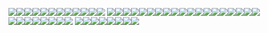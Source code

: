 

<p align="center">

<img src="https://camo.githubusercontent.com/ec2d1efd6eece11135e4f689fe758fd5f3074598bf9f0ddb9629f820b1fceb83/68747470733a2f2f36342e6d656469612e74756d626c722e636f6d2f33313532656134643462326166663264366139303535303765396264623766392f74756d626c725f707171683566694f746c317938756138646f395f3130302e67696676"/><img src="https://supplies.ju.mp/assets/images/gallery02/1c8c0df3_original.png?v=6a50b904"/><img src="https://supplies.ju.mp/assets/images/gallery02/98a4b6bd.jpg?v=6a50b904"/><img src="https://supplies.ju.mp/assets/images/gallery02/b63f2b6f.png?v=6a50b904"/><img src="https://supplies.ju.mp/assets/images/gallery09/7e0ae5ec.png?v=6a50b904"/><img src="https://supplies.ju.mp/assets/images/gallery01/f3f9924f.gif?v=6a50b904"/><img src="https://images-wixmp-ed30a86b8c4ca887773594c2.wixmp.com/f/0770f9ec-ed13-4241-a92d-b57b1228495c/d1w4gp9-79f4da3c-13ff-49b8-94b7-362e8b6f5884.png/v1/fill/w_99,h_56,strp/i_love_fennec_foxes_by_wishmasteralchemist_d1w4gp9-fullview.png?token=eyJ0eXAiOiJKV1QiLCJhbGciOiJIUzI1NiJ9.eyJzdWIiOiJ1cm46YXBwOjdlMGQxODg5ODIyNjQzNzNhNWYwZDQxNWVhMGQyNmUwIiwiaXNzIjoidXJuOmFwcDo3ZTBkMTg4OTgyMjY0MzczYTVmMGQ0MTVlYTBkMjZlMCIsIm9iaiI6W1t7ImhlaWdodCI6Ijw9NTYiLCJwYXRoIjoiXC9mXC8wNzcwZjllYy1lZDEzLTQyNDEtYTkyZC1iNTdiMTIyODQ5NWNcL2QxdzRncDktNzlmNGRhM2MtMTNmZi00OWI4LTk0YjctMzYyZThiNmY1ODg0LnBuZyIsIndpZHRoIjoiPD05OSJ9XV0sImF1ZCI6WyJ1cm46c2VydmljZTppbWFnZS5vcGVyYXRpb25zIl19.PEDWHMBv3UhXnjKbzvBoFd1GHmOZZbgjyxICKqi0Jto"/><img src="https://images-wixmp-ed30a86b8c4ca887773594c2.wixmp.com/f/818b742f-e7df-4ab6-93c7-78a03aa59645/d2zpjx8-7773677a-cb68-45a8-b62f-64d719e78233.gif?token=eyJ0eXAiOiJKV1QiLCJhbGciOiJIUzI1NiJ9.eyJzdWIiOiJ1cm46YXBwOjdlMGQxODg5ODIyNjQzNzNhNWYwZDQxNWVhMGQyNmUwIiwiaXNzIjoidXJuOmFwcDo3ZTBkMTg4OTgyMjY0MzczYTVmMGQ0MTVlYTBkMjZlMCIsIm9iaiI6W1t7InBhdGgiOiJcL2ZcLzgxOGI3NDJmLWU3ZGYtNGFiNi05M2M3LTc4YTAzYWE1OTY0NVwvZDJ6cGp4OC03NzczNjc3YS1jYjY4LTQ1YTgtYjYyZi02NGQ3MTllNzgyMzMuZ2lmIn1dXSwiYXVkIjpbInVybjpzZXJ2aWNlOmZpbGUuZG93bmxvYWQiXX0.hQbKLs91jHmPakXWkC3QCX7aXJgcA4TOb8Du4L4k6HA"/><img src="https://cdn.discordapp.com/attachments/1093164633906479155/1095773651145605220/TERRIBLE.gif"/><img src="https://cdn.discordapp.com/attachments/1068679731962204200/1069043391117152266/nightstamp.gif"/><img src="https://images-wixmp-ed30a86b8c4ca887773594c2.wixmp.com/f/9865a25b-3dcf-4076-ad61-b1e7a6a31980/dacgl5l-3be8cb48-bfb7-4cc4-b6dd-434473c7912a.gif?token=eyJ0eXAiOiJKV1QiLCJhbGciOiJIUzI1NiJ9.eyJzdWIiOiJ1cm46YXBwOjdlMGQxODg5ODIyNjQzNzNhNWYwZDQxNWVhMGQyNmUwIiwiaXNzIjoidXJuOmFwcDo3ZTBkMTg4OTgyMjY0MzczYTVmMGQ0MTVlYTBkMjZlMCIsIm9iaiI6W1t7InBhdGgiOiJcL2ZcLzk4NjVhMjViLTNkY2YtNDA3Ni1hZDYxLWIxZTdhNmEzMTk4MFwvZGFjZ2w1bC0zYmU4Y2I0OC1iZmI3LTRjYzQtYjZkZC00MzQ0NzNjNzkxMmEuZ2lmIn1dXSwiYXVkIjpbInVybjpzZXJ2aWNlOmZpbGUuZG93bmxvYWQiXX0.0Qg4Wh9zHLtSK5p2DtwK3LSC4hWnAhMB7OUjmYoQo-8"/><img src="https://images-wixmp-ed30a86b8c4ca887773594c2.wixmp.com/f/f4b0b83b-48d9-4aca-a44a-315a53f27f07/d9ro0xw-de9f0093-d5fa-4923-9c6e-af8f170b10c7.png/v1/fill/w_99,h_56,strp/star_tree_by_catstam_d9ro0xw-fullview.png?token=eyJ0eXAiOiJKV1QiLCJhbGciOiJIUzI1NiJ9.eyJzdWIiOiJ1cm46YXBwOjdlMGQxODg5ODIyNjQzNzNhNWYwZDQxNWVhMGQyNmUwIiwiaXNzIjoidXJuOmFwcDo3ZTBkMTg4OTgyMjY0MzczYTVmMGQ0MTVlYTBkMjZlMCIsIm9iaiI6W1t7ImhlaWdodCI6Ijw9NTYiLCJwYXRoIjoiXC9mXC9mNGIwYjgzYi00OGQ5LTRhY2EtYTQ0YS0zMTVhNTNmMjdmMDdcL2Q5cm8weHctZGU5ZjAwOTMtZDVmYS00OTIzLTljNmUtYWY4ZjE3MGIxMGM3LnBuZyIsIndpZHRoIjoiPD05OSJ9XV0sImF1ZCI6WyJ1cm46c2VydmljZTppbWFnZS5vcGVyYXRpb25zIl19.V84nioSkzSgxNYzOhSXfU7mVDBtSdyUWiTHmuYUI5-U"/> <img src="https://y2k.neocities.org/stamps2/54b3a495-507e-44b6-846d-afeb6585296b.gif"/><img src="https://64.media.tumblr.com/0eebeafa8c0e74867b82ee81e4af2691/8233a114c30a66c3-19/s100x200/418c0992e06c50530ece4aad262b622e2fa98fbd.pnj"/><img src="https://images-wixmp-ed30a86b8c4ca887773594c2.wixmp.com/f/15ff2f58-6600-411e-8620-956d4320c4e0/day7r6j-f52ac556-a970-448e-a848-1064f4e477ab.png/v1/fill/w_99,h_56,strp/undertale_by_glittersludge_day7r6j-fullview.png?token=eyJ0eXAiOiJKV1QiLCJhbGciOiJIUzI1NiJ9.eyJzdWIiOiJ1cm46YXBwOjdlMGQxODg5ODIyNjQzNzNhNWYwZDQxNWVhMGQyNmUwIiwiaXNzIjoidXJuOmFwcDo3ZTBkMTg4OTgyMjY0MzczYTVmMGQ0MTVlYTBkMjZlMCIsIm9iaiI6W1t7ImhlaWdodCI6Ijw9NTYiLCJwYXRoIjoiXC9mXC8xNWZmMmY1OC02NjAwLTQxMWUtODYyMC05NTZkNDMyMGM0ZTBcL2RheTdyNmotZjUyYWM1NTYtYTk3MC00NDhlLWE4NDgtMTA2NGY0ZTQ3N2FiLnBuZyIsIndpZHRoIjoiPD05OSJ9XV0sImF1ZCI6WyJ1cm46c2VydmljZTppbWFnZS5vcGVyYXRpb25zIl19.QvtO1DHe0ZOsph_h79NWp8bbVge9Q__5QlePRNY6MGs"/><img src="https://images-wixmp-ed30a86b8c4ca887773594c2.wixmp.com/f/e6307b07-a649-445c-832f-b64b1a673673/dcd22za-49bc9754-81df-40c8-96fd-6b9525142063.png?token=eyJ0eXAiOiJKV1QiLCJhbGciOiJIUzI1NiJ9.eyJzdWIiOiJ1cm46YXBwOjdlMGQxODg5ODIyNjQzNzNhNWYwZDQxNWVhMGQyNmUwIiwiaXNzIjoidXJuOmFwcDo3ZTBkMTg4OTgyMjY0MzczYTVmMGQ0MTVlYTBkMjZlMCIsIm9iaiI6W1t7InBhdGgiOiJcL2ZcL2U2MzA3YjA3LWE2NDktNDQ1Yy04MzJmLWI2NGIxYTY3MzY3M1wvZGNkMjJ6YS00OWJjOTc1NC04MWRmLTQwYzgtOTZmZC02Yjk1MjUxNDIwNjMucG5nIn1dXSwiYXVkIjpbInVybjpzZXJ2aWNlOmZpbGUuZG93bmxvYWQiXX0.Dej_fjDcP4-p-F3H9Vu2yewGhHxUXnNnikLgqHXgrQc"/><img src="https://images-wixmp-ed30a86b8c4ca887773594c2.wixmp.com/f/050c3e0c-1f5d-4f41-9c4b-a28246506d9d/dcamks2-80f4ef0d-9157-4161-a8c2-264069c88ad0.png?token=eyJ0eXAiOiJKV1QiLCJhbGciOiJIUzI1NiJ9.eyJzdWIiOiJ1cm46YXBwOjdlMGQxODg5ODIyNjQzNzNhNWYwZDQxNWVhMGQyNmUwIiwiaXNzIjoidXJuOmFwcDo3ZTBkMTg4OTgyMjY0MzczYTVmMGQ0MTVlYTBkMjZlMCIsIm9iaiI6W1t7InBhdGgiOiJcL2ZcLzA1MGMzZTBjLTFmNWQtNGY0MS05YzRiLWEyODI0NjUwNmQ5ZFwvZGNhbWtzMi04MGY0ZWYwZC05MTU3LTQxNjEtYThjMi0yNjQwNjljODhhZDAucG5nIn1dXSwiYXVkIjpbInVybjpzZXJ2aWNlOmZpbGUuZG93bmxvYWQiXX0.T8xUZJrcDJnn2c7EMTCv2GGxELflTPm3KzSChfHD49M"/><img src="https://images-wixmp-ed30a86b8c4ca887773594c2.wixmp.com/f/6d9a176e-8e2a-41cb-8792-4ce3a0e00431/ddmbo7x-c2778ebe-e84d-4d32-8ce0-0182f11e91ce.png/v1/fill/w_99,h_57,q_80,strp/haida_x_retsuko_stamp_by_shizukanamono_ddmbo7x-fullview.jpg?token=eyJ0eXAiOiJKV1QiLCJhbGciOiJIUzI1NiJ9.eyJzdWIiOiJ1cm46YXBwOjdlMGQxODg5ODIyNjQzNzNhNWYwZDQxNWVhMGQyNmUwIiwiaXNzIjoidXJuOmFwcDo3ZTBkMTg4OTgyMjY0MzczYTVmMGQ0MTVlYTBkMjZlMCIsIm9iaiI6W1t7ImhlaWdodCI6Ijw9NTciLCJwYXRoIjoiXC9mXC82ZDlhMTc2ZS04ZTJhLTQxY2ItODc5Mi00Y2UzYTBlMDA0MzFcL2RkbWJvN3gtYzI3NzhlYmUtZTg0ZC00ZDMyLThjZTAtMDE4MmYxMWU5MWNlLnBuZyIsIndpZHRoIjoiPD05OSJ9XV0sImF1ZCI6WyJ1cm46c2VydmljZTppbWFnZS5vcGVyYXRpb25zIl19.fjAc5xgHdj3tWwTwKEdLXDmfoRvsRPjcU9Fy17jqfzo"/><img src="https://images-wixmp-ed30a86b8c4ca887773594c2.wixmp.com/f/b06f71bd-30cd-48be-94f4-47554031fd70/dcalmkw-6de4af46-c964-4714-bd88-bc47a3ffb8af.gif?token=eyJ0eXAiOiJKV1QiLCJhbGciOiJIUzI1NiJ9.eyJzdWIiOiJ1cm46YXBwOjdlMGQxODg5ODIyNjQzNzNhNWYwZDQxNWVhMGQyNmUwIiwiaXNzIjoidXJuOmFwcDo3ZTBkMTg4OTgyMjY0MzczYTVmMGQ0MTVlYTBkMjZlMCIsIm9iaiI6W1t7InBhdGgiOiJcL2ZcL2IwNmY3MWJkLTMwY2QtNDhiZS05NGY0LTQ3NTU0MDMxZmQ3MFwvZGNhbG1rdy02ZGU0YWY0Ni1jOTY0LTQ3MTQtYmQ4OC1iYzQ3YTNmZmI4YWYuZ2lmIn1dXSwiYXVkIjpbInVybjpzZXJ2aWNlOmZpbGUuZG93bmxvYWQiXX0.ExqquImyLPFhxJy-BCfmG4z6pX8E3VFJN7soKpyE5Vk"/><img src="https://images-wixmp-ed30a86b8c4ca887773594c2.wixmp.com/f/b06f71bd-30cd-48be-94f4-47554031fd70/dcanx22-1fb589f6-703d-487b-b4c9-30bedede7afa.gif? token=eyJ0eXAiOiJKV1QiLCJhbGciOiJIUzI1NiJ9.eyJzdWIiOiJ1cm46YXBwOjdlMGQxODg5ODIyNjQzNzNhNWYwZDQxNWVhMGQyNmUwIiwiaXNzIjoidXJuOmFwcDo3ZTBkMTg4OTgyMjY0MzczYTVmMGQ0MTVlYTBkMjZlMCIsIm9iaiI6W1t7InBhdGgiOiJcL2ZcL2IwNmY3MWJkLTMwY2QtNDhiZS05NGY0LTQ3NTU0MDMxZmQ3MFwvZGNhbngyMi0xZmI1ODlmNi03MDNkLTQ4N2ItYjRjOS0zMGJlZGVkZTdhZmEuZ2lmIn1dXSwiYXVkIjpbInVybjpzZXJ2aWNlOmZpbGUuZG93bmxvYWQiXX0.Po01K1Z5sirY2D392cs11SqX12GJOnwepHorbQtWNes"/><img src="https://cdn.discordapp.com/attachments/1068679731962204200/1069649112682725448/bae2bd1b.gif"/><img src="https://cdn.discordapp.com/attachments/1068679731962204200/1069649780046839899/d1o5i3a-2b65aac9-8a30-4bca-98cf-d97aac3ce0e5.png"/><img src="https://images-wixmp-ed30a86b8c4ca887773594c2.wixmp.com/f/8c0f7b83-293b-4090-b06e-f37843e464a8/d2cus4s-bfd9bf69-8bd5-4dd8-9a36-0f78c813bf0c.png/v1/fill/w_101,h_57,strp/jesus_stamp_by_supersonicgirl79135_d2cus4s-fullview.png?token=eyJ0eXAiOiJKV1QiLCJhbGciOiJIUzI1NiJ9.eyJzdWIiOiJ1cm46YXBwOjdlMGQxODg5ODIyNjQzNzNhNWYwZDQxNWVhMGQyNmUwIiwiaXNzIjoidXJuOmFwcDo3ZTBkMTg4OTgyMjY0MzczYTVmMGQ0MTVlYTBkMjZlMCIsIm9iaiI6W1t7ImhlaWdodCI6Ijw9NTciLCJwYXRoIjoiXC9mXC84YzBmN2I4My0yOTNiLTQwOTAtYjA2ZS1mMzc4NDNlNDY0YThcL2QyY3VzNHMtYmZkOWJmNjktOGJkNS00ZGQ4LTlhMzYtMGY3OGM4MTNiZjBjLnBuZyIsIndpZHRoIjoiPD0xMDEifV1dLCJhdWQiOlsidXJuOnNlcnZpY2U6aW1hZ2Uub3BlcmF0aW9ucyJdfQ.c9y6N5eXWKTOsjdtRXfcOE-2mPHQnxiS-oEf_woD8bI"/><img src="https://images-wixmp-ed30a86b8c4ca887773594c2.wixmp.com/f/9865a25b-3dcf-4076-ad61-b1e7a6a31980/dawrg8h-f9a97343-a47d-439b-8674-57969d9562c2.gif?token=eyJ0eXAiOiJKV1QiLCJhbGciOiJIUzI1NiJ9.eyJzdWIiOiJ1cm46YXBwOjdlMGQxODg5ODIyNjQzNzNhNWYwZDQxNWVhMGQyNmUwIiwiaXNzIjoidXJuOmFwcDo3ZTBkMTg4OTgyMjY0MzczYTVmMGQ0MTVlYTBkMjZlMCIsIm9iaiI6W1t7InBhdGgiOiJcL2ZcLzk4NjVhMjViLTNkY2YtNDA3Ni1hZDYxLWIxZTdhNmEzMTk4MFwvZGF3cmc4aC1mOWE5NzM0My1hNDdkLTQzOWItODY3NC01Nzk2OWQ5NTYyYzIuZ2lmIn1dXSwiYXVkIjpbInVybjpzZXJ2aWNlOmZpbGUuZG93bmxvYWQiXX0.1qXB-Cn5wSZ8hHPf38rws6XyVM8ZlPubRKWYPp-w_A8"/><img src="https://images-wixmp-ed30a86b8c4ca887773594c2.wixmp.com/f/b8e1738b-f255-42d0-aa82-2b6e95da3a11/daq81hi-d5300cc8-fbdc-4b4d-b193-1facaefba194.png/v1/fill/w_99,h_55,q_80,strp/i_wanted_to_make_a_stamp_by_rottendickcheese_daq81hi-fullview.jpg?token=eyJ0eXAiOiJKV1QiLCJhbGciOiJIUzI1NiJ9.eyJzdWIiOiJ1cm46YXBwOjdlMGQxODg5ODIyNjQzNzNhNWYwZDQxNWVhMGQyNmUwIiwiaXNzIjoidXJuOmFwcDo3ZTBkMTg4OTgyMjY0MzczYTVmMGQ0MTVlYTBkMjZlMCIsIm9iaiI6W1t7ImhlaWdodCI6Ijw9NTUiLCJwYXRoIjoiXC9mXC9iOGUxNzM4Yi1mMjU1LTQyZDAtYWE4Mi0yYjZlOTVkYTNhMTFcL2RhcTgxaGktZDUzMDBjYzgtZmJkYy00YjRkLWIxOTMtMWZhY2FlZmJhMTk0LnBuZyIsIndpZHRoIjoiPD05OSJ9XV0sImF1ZCI6WyJ1cm46c2VydmljZTppbWFnZS5vcGVyYXRpb25zIl19.N8u7qg9S5OEEiRf1IfqC3V-aKk5nbklkVMRh1cxMmvU"/><img src="https://images-wixmp-ed30a86b8c4ca887773594c2.wixmp.com/f/b4ae7025-9e8f-4965-b065-4c0d8dd4bfd9/d9vymtu-05db691f-f70b-40d9-8470-05e856b67ab3.gif?token=eyJ0eXAiOiJKV1QiLCJhbGciOiJIUzI1NiJ9.eyJzdWIiOiJ1cm46YXBwOjdlMGQxODg5ODIyNjQzNzNhNWYwZDQxNWVhMGQyNmUwIiwiaXNzIjoidXJuOmFwcDo3ZTBkMTg4OTgyMjY0MzczYTVmMGQ0MTVlYTBkMjZlMCIsIm9iaiI6W1t7InBhdGgiOiJcL2ZcL2I0YWU3MDI1LTllOGYtNDk2NS1iMDY1LTRjMGQ4ZGQ0YmZkOVwvZDl2eW10dS0wNWRiNjkxZi1mNzBiLTQwZDktODQ3MC0wNWU4NTZiNjdhYjMuZ2lmIn1dXSwiYXVkIjpbInVybjpzZXJ2aWNlOmZpbGUuZG93bmxvYWQiXX0.S86esbUE1T2oYMZ1Kz-BBmgY1zZ_uoaW3VvVLCEP_qU"/><img src="https://images-wixmp-ed30a86b8c4ca887773594c2.wixmp.com/f/2864bd63-67cf-4650-a4dd-f3301072fe2c/d3huooi-9d371730-92ba-4e91-8069-d153895fcc04.gif?token=eyJ0eXAiOiJKV1QiLCJhbGciOiJIUzI1NiJ9.eyJzdWIiOiJ1cm46YXBwOjdlMGQxODg5ODIyNjQzNzNhNWYwZDQxNWVhMGQyNmUwIiwiaXNzIjoidXJuOmFwcDo3ZTBkMTg4OTgyMjY0MzczYTVmMGQ0MTVlYTBkMjZlMCIsIm9iaiI6W1t7InBhdGgiOiJcL2ZcLzI4NjRiZDYzLTY3Y2YtNDY1MC1hNGRkLWYzMzAxMDcyZmUyY1wvZDNodW9vaS05ZDM3MTczMC05MmJhLTRlOTEtODA2OS1kMTUzODk1ZmNjMDQuZ2lmIn1dXSwiYXVkIjpbInVybjpzZXJ2aWNlOmZpbGUuZG93bmxvYWQiXX0.2Z9EwFpy5deryLtiDTQI2ot1sg7sA6NYTp1N7Ql65Xk"/><img src="https://images-wixmp-ed30a86b8c4ca887773594c2.wixmp.com/f/24ce2edd-5232-474d-89cd-9c02e7c3d9ea/db97vj9-01cbe111-4e40-4bf7-b944-d2c2cedbf726.gif?token=eyJ0eXAiOiJKV1QiLCJhbGciOiJIUzI1NiJ9.eyJzdWIiOiJ1cm46YXBwOjdlMGQxODg5ODIyNjQzNzNhNWYwZDQxNWVhMGQyNmUwIiwiaXNzIjoidXJuOmFwcDo3ZTBkMTg4OTgyMjY0MzczYTVmMGQ0MTVlYTBkMjZlMCIsIm9iaiI6W1t7InBhdGgiOiJcL2ZcLzI0Y2UyZWRkLTUyMzItNDc0ZC04OWNkLTljMDJlN2MzZDllYVwvZGI5N3ZqOS0wMWNiZTExMS00ZTQwLTRiZjctYjk0NC1kMmMyY2VkYmY3MjYuZ2lmIn1dXSwiYXVkIjpbInVybjpzZXJ2aWNlOmZpbGUuZG93bmxvYWQiXX0.-_V6xzaob9yAMPwb30YkJVeRazVrkXYamv-82hxtY5E"/><img src="https://images-wixmp-ed30a86b8c4ca887773594c2.wixmp.com/f/8cb2184f-fe95-4552-aeb0-f3a30b7ab67f/dautmfe-298ecf3e-d6d5-4f1d-ad11-98e7a889149d.png/v1/fill/w_99,h_56,strp/012_by_cutebunny666_dautmfe-fullview.png?token=eyJ0eXAiOiJKV1QiLCJhbGciOiJIUzI1NiJ9.eyJzdWIiOiJ1cm46YXBwOjdlMGQxODg5ODIyNjQzNzNhNWYwZDQxNWVhMGQyNmUwIiwiaXNzIjoidXJuOmFwcDo3ZTBkMTg4OTgyMjY0MzczYTVmMGQ0MTVlYTBkMjZlMCIsIm9iaiI6W1t7ImhlaWdodCI6Ijw9NTYiLCJwYXRoIjoiXC9mXC84Y2IyMTg0Zi1mZTk1LTQ1NTItYWViMC1mM2EzMGI3YWI2N2ZcL2RhdXRtZmUtMjk4ZWNmM2UtZDZkNS00ZjFkLWFkMTEtOThlN2E4ODkxNDlkLnBuZyIsIndpZHRoIjoiPD05OSJ9XV0sImF1ZCI6WyJ1cm46c2VydmljZTppbWFnZS5vcGVyYXRpb25zIl19.VMteimJI9LFzv4C9KPrvFiamNw90txFPM9JB4IWe5DQ"/><img src="https://images-wixmp-ed30a86b8c4ca887773594c2.wixmp.com/f/e2cfef2b-f9b7-42f2-8975-b19f2440cc88/d4g00q2-b797eb81-827c-4f8b-8c2d-6df14e7aa4fd.gif?token=eyJ0eXAiOiJKV1QiLCJhbGciOiJIUzI1NiJ9.eyJzdWIiOiJ1cm46YXBwOjdlMGQxODg5ODIyNjQzNzNhNWYwZDQxNWVhMGQyNmUwIiwiaXNzIjoidXJuOmFwcDo3ZTBkMTg4OTgyMjY0MzczYTVmMGQ0MTVlYTBkMjZlMCIsIm9iaiI6W1t7InBhdGgiOiJcL2ZcL2UyY2ZlZjJiLWY5YjctNDJmMi04OTc1LWIxOWYyNDQwY2M4OFwvZDRnMDBxMi1iNzk3ZWI4MS04MjdjLTRmOGItOGMyZC02ZGYxNGU3YWE0ZmQuZ2lmIn1dXSwiYXVkIjpbInVybjpzZXJ2aWNlOmZpbGUuZG93bmxvYWQiXX0.CHLJSV6nY47-eX0Fp_k8w5x4tD2b1Z47RA9wq_hgoVE"/><img src="https://images-wixmp-ed30a86b8c4ca887773594c2.wixmp.com/f/248df0f2-e2be-4c13-9467-499a4d330ffb/dbccjsa-467ca948-2a56-46a4-a4c7-d10a8f44d888.png/v1/fill/w_99,h_56,strp/pancakes_stamp_by_aestheticstamps_dbccjsa-fullview.png?token=eyJ0eXAiOiJKV1QiLCJhbGciOiJIUzI1NiJ9.eyJzdWIiOiJ1cm46YXBwOjdlMGQxODg5ODIyNjQzNzNhNWYwZDQxNWVhMGQyNmUwIiwiaXNzIjoidXJuOmFwcDo3ZTBkMTg4OTgyMjY0MzczYTVmMGQ0MTVlYTBkMjZlMCIsIm9iaiI6W1t7ImhlaWdodCI6Ijw9NTYiLCJwYXRoIjoiXC9mXC8yNDhkZjBmMi1lMmJlLTRjMTMtOTQ2Ny00OTlhNGQzMzBmZmJcL2RiY2Nqc2EtNDY3Y2E5NDgtMmE1Ni00NmE0LWE0YzctZDEwYThmNDRkODg4LnBuZyIsIndpZHRoIjoiPD05OSJ9XV0sImF1ZCI6WyJ1cm46c2VydmljZTppbWFnZS5vcGVyYXRpb25zIl19.IR9t4eTfNnMp14DaUpJknY6UOEXHue1mBSv4kD3Yafk"/><img src="https://64.media.tumblr.com/cae617953a78dfeb9fce80c20bed156e/8bfb2994c895a4db-21/s100x200/c078273afbc04fe9f325d0994f1f8671b9f54c4a.gif"/><img src="https://wilardo.crd.co/assets/images/gallery08/c9449d42.png?v=d19c95ca"/><img src="https://i.imgur.com/5tNd5AP.png"/><img src="https://cdn.discordapp.com/attachments/856645951204491304/1057690994595868672/dbgogk5-f681d0da-f922-4298-9672-1fd7db00e58b.png"/><img src="https://i.imgur.com/rfn7SZC.gif"/><img src="https://wilardo.crd.co/assets/images/gallery08/f682c062.gif?v=d19c95ca"/><img src="https://wilardo.crd.co/assets/images/gallery13/32659efd.gif?v=d19c95ca"/><img src="https://files.catbox.moe/m0131b.png"/>
<img src="https://64.media.tumblr.com/52362b792f2b3ca694d34f0d9f25a226/5d17a167762579f6-cf/s100x200/30ba0ca0a2212ea5bcda0484402d237153177d85.gifv"/><img ><img src="https://files.catbox.moe/dup8l3.gif"/><img src="https://files.catbox.moe/1a66u5.gif"/><img src="https://64.media.tumblr.com/7748d170503b9fe480c46ffbda6c96c7/a7e2c73ddfcb6d77-45/s100x200/c1907fde77b345c57e90afac4f34b503c1e4e5b9.pnj"/><img src="https://64.media.tumblr.com/4396953c03bd6909d9399d035c973645/a7e2c73ddfcb6d77-3c/s100x200/15060b5208ed27c786608c425ef21d6b709adc1e.pnj"/><img src="https://64.media.tumblr.com/8e524202cbee0d107cd08689bec9a84d/509dca664f2eb5e4-59/s100x200/af92aaef125bad49b6548cadae9a6301fa289f68.gifv"/><img src="https://y2k.neocities.org/stamps/tumblr_inline_o3sbbkXfCG1qkt2mr_1280.png"/><img src="https://y2k.neocities.org/stamps/tumblr_pbx7ekLOcg1xzybrpo3_100.png"/>
</p>
